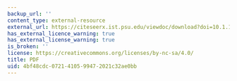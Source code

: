 ```yaml
---
backup_url: ''
content_type: external-resource
external_url: https://citeseerx.ist.psu.edu/viewdoc/download?doi=10.1.1.200.9936&rep=rep1&type=pdf
has_external_licence_warning: true
has_external_license_warning: true
is_broken: ''
license: https://creativecommons.org/licenses/by-nc-sa/4.0/
title: PDF
uid: 4bf48cdc-0721-4105-9947-2021c32ae0bb
---
```

